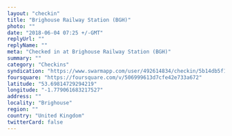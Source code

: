 ```yaml
---
layout: "checkin"
title: "Brighouse Railway Station (BGH)"
photo: ""
date: "2018-06-04 07:25 +/-GMT"
replyUrl: ""
replyName: ""
meta: "Checked in at Brighouse Railway Station (BGH)"
summary: ""
category: "Checkins"
syndication: "https://www.swarmapp.com/user/492614834/checkin/5b14db5f1fa763002caf2a2b"
foursquare: "https://foursquare.com/v/506999613d7cfe42e733a672"
latitude: "53.69814729294219"
longitude: "-1.779061683217527"
address: ""
locality: "Brighouse"
region: ""
country: "United Kingdom"
twitterCard: false
---
```


